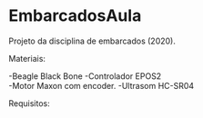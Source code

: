 # EmbarcadosAula
Projeto da disciplina de embarcados (2020).

Materiais:

  -Beagle Black Bone
  -Controlador EPOS2  
  -Motor Maxon com encoder.
  -Ultrasom HC-SR04
  
  
Requisitos:
